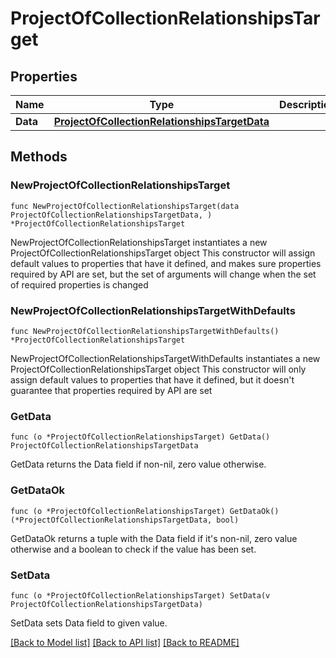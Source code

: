 # ProjectOfCollectionRelationshipsTarget

## Properties

Name | Type | Description | Notes
------------ | ------------- | ------------- | -------------
**Data** | [**ProjectOfCollectionRelationshipsTargetData**](ProjectOfCollectionRelationshipsTargetData.md) |  | 

## Methods

### NewProjectOfCollectionRelationshipsTarget

`func NewProjectOfCollectionRelationshipsTarget(data ProjectOfCollectionRelationshipsTargetData, ) *ProjectOfCollectionRelationshipsTarget`

NewProjectOfCollectionRelationshipsTarget instantiates a new ProjectOfCollectionRelationshipsTarget object
This constructor will assign default values to properties that have it defined,
and makes sure properties required by API are set, but the set of arguments
will change when the set of required properties is changed

### NewProjectOfCollectionRelationshipsTargetWithDefaults

`func NewProjectOfCollectionRelationshipsTargetWithDefaults() *ProjectOfCollectionRelationshipsTarget`

NewProjectOfCollectionRelationshipsTargetWithDefaults instantiates a new ProjectOfCollectionRelationshipsTarget object
This constructor will only assign default values to properties that have it defined,
but it doesn't guarantee that properties required by API are set

### GetData

`func (o *ProjectOfCollectionRelationshipsTarget) GetData() ProjectOfCollectionRelationshipsTargetData`

GetData returns the Data field if non-nil, zero value otherwise.

### GetDataOk

`func (o *ProjectOfCollectionRelationshipsTarget) GetDataOk() (*ProjectOfCollectionRelationshipsTargetData, bool)`

GetDataOk returns a tuple with the Data field if it's non-nil, zero value otherwise
and a boolean to check if the value has been set.

### SetData

`func (o *ProjectOfCollectionRelationshipsTarget) SetData(v ProjectOfCollectionRelationshipsTargetData)`

SetData sets Data field to given value.



[[Back to Model list]](../README.md#documentation-for-models) [[Back to API list]](../README.md#documentation-for-api-endpoints) [[Back to README]](../README.md)


